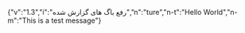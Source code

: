 {"v":"1.3","i":"رفع باگ های گزارش شده","n":"ture","n-t":"Hello World","n-m":"This is a test message"}
